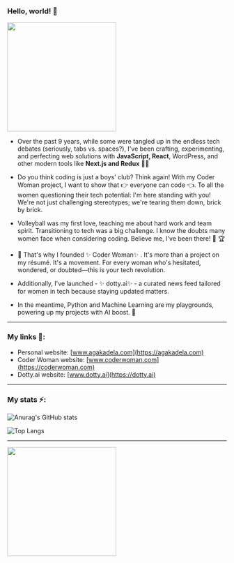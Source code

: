 ### Hello, world! 👋

[<img src="https://user-images.githubusercontent.com/14938482/173395971-707d0d64-ca9d-4c34-9f08-df2a80c229fd.png" width="250" />](https://agakadela.com)

 - Over the past 9 years, while some were tangled up in the endless tech debates (seriously, tabs vs. spaces?), I've been crafting, experimenting, and perfecting web solutions with **JavaScript, React**, WordPress, and other modern tools like **Next.js and Redux** 👩‍💻  

 - Do you think coding is just a boys' club? Think again! With my Coder Woman project, I want to show that 👉 everyone can code 👈. To all the women questioning their tech potential: I'm here standing with you! We're not just challenging stereotypes; we're tearing them down, brick by brick.

- Volleyball was my first love, teaching me about hard work and team spirit. Transitioning to tech was a big challenge. I know the doubts many women face when considering coding. Believe me, I've been there! 🏐  🏆 

- 🔭  That's why I founded  ✨ Coder Woman✨ . It's more than a project on my résumé. It's a movement. For every woman who's hesitated, wondered, or doubted—this is your tech revolution.
  
- Additionally, I've launched - ✨ dotty.ai✨  - a curated news feed tailored for women in tech because staying updated matters.
  
- In the meantime, Python and Machine Learning are my playgrounds, powering up my projects with AI boost. 🤖  

---
### My links 🔗:
- Personal website: [www.agakadela.com](https://agakadela.com)
- Coder Woman website: [www.coderwoman.com](https://coderwoman.com)
- Dotty.ai website: [www.dotty.ai](https://dotty.ai)
---
### My stats ⚡️:
  
![Anurag's GitHub stats](https://github-readme-stats-sigma-five.vercel.app/api?username=agakadela&show_icons=true&theme=radical&count_private=true)

![Top Langs](https://github-readme-stats-sigma-five.vercel.app/api/top-langs/?username=agakadela&layout=compact&theme=radical)

---
[<img src="https://user-images.githubusercontent.com/14938482/151793615-1fbb3818-fa19-4cd8-bf1e-74b1b9ea1e31.png" width="250" />](https://coderwoman.com)
